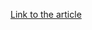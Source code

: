 [Link to the article](https://cybersecuritynews.com/salat-stealer-exfiltrates-browser-credentials/)

